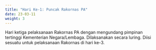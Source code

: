 ```yaml
---
title: "Hari Ke-1: Puncak Rakornas PA"
date: 23-03-11
weight: 3
---
```


Hari ketiga pelaksanaan Rakornas PA dengan mengundang pimpinan tertinggi Kementerian Negara/Lembaga. Dilaksanakan secara luring. Diisi sesuatu untuk pelaksanaan Rakornas di hari ke-3.

